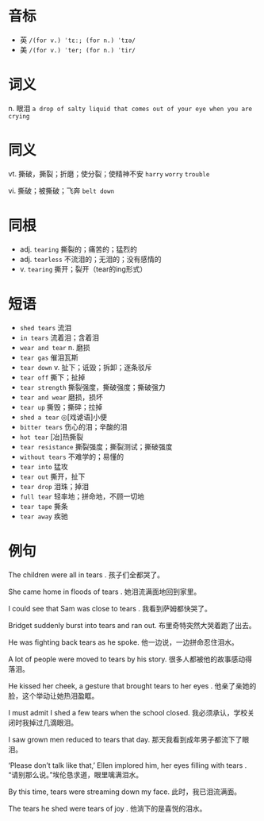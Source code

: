 # 音标

- 英 `/(for v.) ˈtɛː; (for n.) ˈtɪə/`
- 美 `/(for v.) ˈter; (for n.) ˈtir/`

# 词义

n. 眼泪
`a drop of salty liquid that comes out of your eye when you are crying`

# 同义

vt. 撕破，撕裂；折磨；使分裂；使精神不安
`harry` `worry` `trouble`

vi. 撕破；被撕破；飞奔
`belt down`

# 同根

- adj. `tearing` 撕裂的；痛苦的；猛烈的
- adj. `tearless` 不流泪的；无泪的；没有感情的
- v. `tearing` 撕开；裂开（tear的ing形式）

# 短语

- `shed tears` 流泪
- `in tears` 流着泪；含着泪
- `wear and tear` n. 磨损
- `tear gas` 催泪瓦斯
- `tear down` v. 扯下；诋毁；拆卸；逐条驳斥
- `tear off` 撕下；扯掉
- `tear strength` 撕裂强度，撕破强度；撕破强力
- `tear and wear` 磨损，损坏
- `tear up` 撕毁；撕碎；拉掉
- `shed a tear` ◎[戏谑语]小便
- `bitter tears` 伤心的泪；辛酸的泪
- `hot tear` [冶]热撕裂
- `tear resistance` 撕裂强度；撕裂测试；撕破强度
- `without tears` 不难学的；易懂的
- `tear into` 猛攻
- `tear out` 撕开，扯下
- `tear drop` 泪珠；掉泪
- `full tear` 轻率地；拼命地，不顾一切地
- `tear tape` 撕条
- `tear away` 疾驰

# 例句

The children were all in tears .
孩子们全都哭了。

She came home in floods of tears .
她泪流满面地回到家里。

I could see that Sam was close to tears .
我看到萨姆都快哭了。

Bridget suddenly burst into tears and ran out.
布里奇特突然大哭着跑了出去。

He was fighting back tears as he spoke.
他一边说，一边拼命忍住泪水。

A lot of people were moved to tears by his story.
很多人都被他的故事感动得落泪。

He kissed her cheek, a gesture that brought tears to her eyes .
他亲了亲她的脸，这个举动让她热泪盈眶。

I must admit I shed a few tears when the school closed.
我必须承认，学校关闭时我掉过几滴眼泪。

I saw grown men reduced to tears that day.
那天我看到成年男子都流下了眼泪。

‘Please don’t talk like that,’ Ellen implored him, her eyes filling with tears .
“请别那么说。”埃伦恳求道，眼里噙满泪水。

By this time, tears were streaming down my face.
此时，我已泪流满面。

The tears he shed were tears of joy .
他淌下的是喜悦的泪水。


